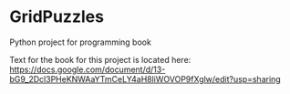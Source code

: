# GridPuzzles
Python project for programming book

Text for the book for this project is located here: https://docs.google.com/document/d/13-bG9_2Dcl3PHeKNWAaYTmCeLY4aH8liWOVOP9fXglw/edit?usp=sharing
